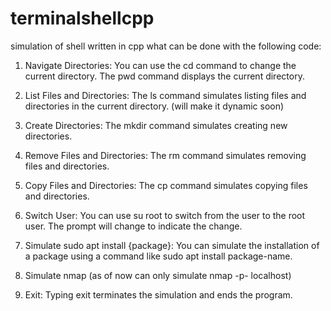 # terminalshellcpp
simulation of shell written in cpp
what can be done with the following code:

1. Navigate Directories: You can use the cd command to change the current directory. The pwd command displays the current directory.

2. List Files and Directories: The ls command simulates listing files and directories in the current directory. (will make it dynamic soon)

3. Create Directories: The mkdir command simulates creating new directories.

4. Remove Files and Directories: The rm command simulates removing files and directories.

5. Copy Files and Directories: The cp command simulates copying files and directories.

6. Switch User: You can use su root to switch from the user to the root user. The prompt will change to indicate the change.

7. Simulate sudo apt install {package}: You can simulate the installation of a package using a command like sudo apt install package-name.

8. Simulate nmap (as of now can only simulate nmap -p- localhost)

9. Exit: Typing exit terminates the simulation and ends the program.
